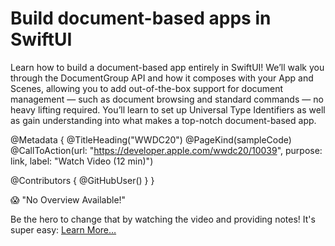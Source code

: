 # Build document-based apps in SwiftUI

Learn how to build a document-based app entirely in SwiftUI! We’ll walk you through the DocumentGroup API and how it composes with your App and Scenes, allowing you to add out-of-the-box support for document management — such as document browsing and standard commands — no heavy lifting required. You’ll learn to set up Universal Type Identifiers as well as gain understanding into what makes a top-notch document-based app.

@Metadata {
   @TitleHeading("WWDC20")
   @PageKind(sampleCode)
   @CallToAction(url: "https://developer.apple.com/wwdc20/10039", purpose: link, label: "Watch Video (12 min)")

   @Contributors {
      @GitHubUser(<replace this with your GitHub handle>)
   }
}

😱 "No Overview Available!"

Be the hero to change that by watching the video and providing notes! It's super easy:
 [Learn More…](https://wwdcnotes.github.io/WWDCNotes/documentation/wwdcnotes/contributing)
